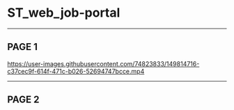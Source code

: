 # ST_web_job-portal
-------------------


PAGE 1
-----
https://user-images.githubusercontent.com/74823833/149814716-c37cec9f-614f-471c-b026-52694747bcce.mp4

----------------------------------------------------------------------------------------------------------

PAGE 2
------



